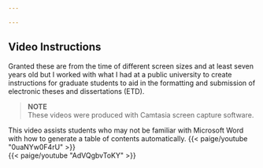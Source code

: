 ```yaml
---

---
```

## Video Instructions

Granted these are from the time of different screen sizes and at least seven years old but I worked with what I had at a public university to create instructions for graduate students to aid in the formatting and submission of electronic theses and dissertations (ETD).

> **NOTE**  
> These videos were produced with Camtasia screen capture software.

This video assists students who may not be familiar with Microsoft Word with how to generate a table of contents automatically.
{{< paige/youtube "0uaNYw0F4rU" >}}
<br>
{{< paige/youtube "AdVQgbvToKY" >}}
